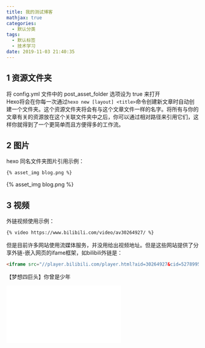 ```yaml
---
title: 我的测试博客
mathjax: true
categories:
  - 默认分类
tags:
  - 默认标签
  - 技术学习
date: 2019-11-03 21:40:35
---
```


## 1 资源文件夹
将 config.yml 文件中的 post_asset_folder 选项设为 true 来打开<br>
Hexo将会在你每一次通过```hexo new [layout] <title>```命令创建新文章时自动创建一个文件夹。这个资源文件夹将会有与这个文章文件一样的名字。将所有与你的文章有关的资源放在这个关联文件夹中之后，你可以通过相对路径来引用它们，这样你就得到了一个更简单而且方便得多的工作流。

<!--more-->

## 2 图片
hexo 同名文件夹图片引用示例：
```markdown
{% asset_img blog.png %}
```

{% asset_img blog.png %}

## 3 视频
外链视频使用示例：
```markdown
{% video https://www.bilibili.com/video/av30264927/ %}
```

但是目前许多网站使用流媒体服务，并没用给出视频地址。但是这些网站提供了分享外链-嵌入网页的ifame框架，如bilibili外链是：
```html
<iframe src="//player.bilibili.com/player.html?aid=30264927&cid=52789952&page=1" scrolling="no" border="0" frameborder="no" framespacing="0" allowfullscreen="true"> </iframe>
```

【梦想四巨头】你曾是少年<br>
<iframe src="//player.bilibili.com/player.html?aid=30264927&cid=52789952&page=1" scrolling="no" border="0" frameborder="no" framespacing="0" allowfullscreen="true"> </iframe>